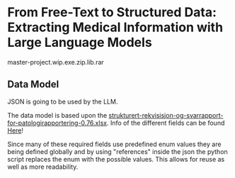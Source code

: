 # From Free-Text to Structured Data: Extracting Medical Information with Large Language Models

master-project.wip.exe.zip.lib.rar

## Data Model
JSON is going to be used by the LLM.

The data model is based upon the [strukturert-rekvisisjon-og-svarrapport-for-patologirapportering-0.76.xlsx](https://www.kreftregisteret.no/globalassets/tarmkreftscreening/dokumenter/kvalitetsmanualen/vedlegg/strukturert-rekvisisjon-og-svarrapport-for-patologirapportering-0.76.xlsx). Info of the different fields can be found [Here](https://www.kreftregisteret.no/screening/tarmscreening/for-helsepersonell/kvalitetsmanual/kapittel-11-laboratorieprosedyre-for-patologitjenesten)!

Since many of these required fields use predefined enum values they are being defined globally and by using "references" inside the json the python script replaces the enum with the possible values. This allows for reuse as well as more readability.


